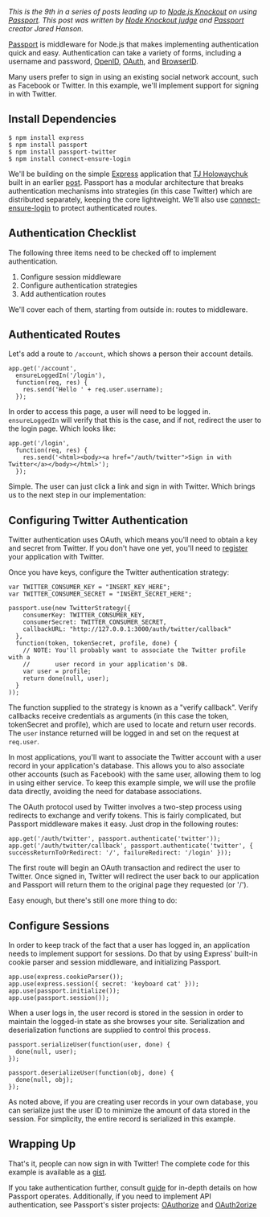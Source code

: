 _This is the 9th in a series of posts leading up to [Node.js Knockout][] on
using [Passport][].  This post was written by [Node Knockout judge][] and
[Passport][] creator Jared Hanson._

[Node.js Knockout]: http://nodeknockout.com
[Passport]: http://passportjs.org/
[Node Knockout judge]: http://nodeknockout.com/people/5085e10ff3d3beff1200006b

[Passport](http://passportjs.org/) is middleware for Node.js that makes
implementing authentication quick and easy.  Authentication can take a
variety of forms, including a username and password, [OpenID](http://openid.net/),
[OAuth](http://oauth.net/), and [BrowserID](https://developer.mozilla.org/en-US/docs/Persona).

Many users prefer to sign in using an existing social network account, such as
Facebook or Twitter.  In this example, we'll implement support for signing in
with Twitter.

## Install Dependencies

    $ npm install express
    $ npm install passport
    $ npm install passport-twitter
    $ npm install connect-ensure-login

We'll be building on the simple [Express](http://expressjs.com/) application
that [TJ Holowaychuk](http://tjholowaychuk.com/) built in an earlier
[post](http://blog.nodeknockout.com/post/34180474119/getting-started-with-express).
Passport has a modular architecture that breaks authentication mechanisms into
strategies (in this case Twitter) which are distributed separately, keeping the
core lightweight.  We'll also use [connect-ensure-login](https://github.com/jaredhanson/connect-ensure-login)
to protect authenticated routes.

## Authentication Checklist

The following three items need to be checked off to implement authentication.

1. Configure session middleware
2. Configure authentication strategies
3. Add authentication routes

We'll cover each of them, starting from outside in: routes to middleware.

## Authenticated Routes

Let's add a route to `/account`, which shows a person their account details.

    app.get('/account',
      ensureLoggedIn('/login'),
      function(req, res) {
        res.send('Hello ' + req.user.username);
      });

In order to access this page, a user will need to be logged in.  `ensureLoggedIn`
will verify that this is the case, and if not, redirect the user to the login
page.  Which looks like:

    app.get('/login',
      function(req, res) {
        res.send('<html><body><a href="/auth/twitter">Sign in with Twitter</a></body></html>');
      });

Simple.  The user can just click a link and sign in with Twitter.  Which brings us
to the next step in our implementation:

## Configuring Twitter Authentication

Twitter authentication uses OAuth, which means you'll need to obtain a key and
secret from Twitter.  If you don't have one yet, you'll need to [register](https://dev.twitter.com/apps)
your application with Twitter.

Once you have keys, configure the Twitter authentication strategy:

    var TWITTER_CONSUMER_KEY = "INSERT_KEY_HERE";
    var TWITTER_CONSUMER_SECRET = "INSERT_SECRET_HERE";

    passport.use(new TwitterStrategy({
        consumerKey: TWITTER_CONSUMER_KEY,
        consumerSecret: TWITTER_CONSUMER_SECRET,
        callbackURL: "http://127.0.0.1:3000/auth/twitter/callback"
      },
      function(token, tokenSecret, profile, done) {
        // NOTE: You'll probably want to associate the Twitter profile with a
        //       user record in your application's DB.
        var user = profile;
        return done(null, user);
      }
    ));

The function supplied to the strategy is known as a "verify callback".  Verify
callbacks receive credentials as arguments (in this case the token, tokenSecret
and profile), which are used to locate and return user records.  The `user`
instance returned will be logged in and set on the request at `req.user`.

In most applications, you'll want to associate the Twitter account with a user
record in your application's database.  This allows you to also associate other
accounts (such as Facebook) with the same user, allowing them to log in using
either service.  To keep this example simple, we will use the profile data
directly, avoiding the need for database associations.

The OAuth protocol used by Twitter involves a two-step process using redirects
to exchange and verify tokens.  This is fairly complicated, but Passport
middleware makes it easy.  Just drop in the following routes:

    app.get('/auth/twitter', passport.authenticate('twitter'));
    app.get('/auth/twitter/callback', passport.authenticate('twitter', { successReturnToOrRedirect: '/', failureRedirect: '/login' }));

The first route will begin an OAuth transaction and redirect the user to Twitter.
Once signed in, Twitter will redirect the user back to our application and
Passport will return them to the original page they requested (or '/').

Easy enough, but there's still one more thing to do:

## Configure Sessions

In order to keep track of the fact that a user has logged in, an application
needs to implement support for sessions.  Do that by using Express' built-in
cookie parser and session middleware, and initializing Passport.

    app.use(express.cookieParser());
    app.use(express.session({ secret: 'keyboard cat' }));
    app.use(passport.initialize());
    app.use(passport.session());

When a user logs in, the user record is stored in the session in order to
maintain the logged-in state as she browses your site.  Serialization and
deserialization functions are supplied to control this process.

    passport.serializeUser(function(user, done) {
      done(null, user);
    });

    passport.deserializeUser(function(obj, done) {
      done(null, obj);
    });

As noted above, if you are creating user records in your own database, you
can serialize just the user ID to minimize the amount of data stored in the
session.  For simplicity, the entire record is serialized in this example.

## Wrapping Up

That's it, people can now sign in with Twitter!  The complete code for this
example is available as a [gist](https://gist.github.com/3989193).

If you take authentication further, consult [guide](http://passportjs.org/guide/)
for in-depth details on how Passport operates.  Additionally, if you need to
implement API authentication, see Passport's sister projects: [OAuthorize](https://github.com/jaredhanson/oauthorize)
and [OAuth2orize](https://github.com/jaredhanson/oauth2orize)